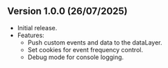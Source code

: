 ## Version 1.0.0 (26/07/2025)

* Initial release.
* Features:
    * Push custom events and data to the dataLayer.
    * Set cookies for event frequency control.
    * Debug mode for console logging.
